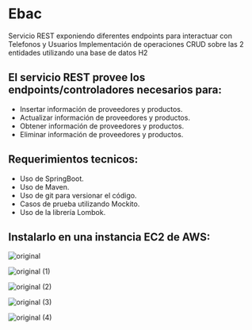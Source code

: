 # Ebac
Servicio REST exponiendo diferentes endpoints para interactuar con Telefonos y Usuarios
Implementación de operaciones CRUD sobre las 2 entidades utilizando una base de datos H2
## El servicio REST provee los endpoints/controladores necesarios para:

- Insertar información de proveedores y productos.
- Actualizar información de proveedores y productos.
- Obtener información de proveedores y productos.
- Eliminar información de proveedores y productos.

## Requerimientos tecnicos:
- Uso de SpringBoot.
- Uso de Maven.
- Uso de git para versionar el código.
- Casos de prueba utilizando Mockito.
- Uso de la librería Lombok.
  
## Instalarlo en una instancia EC2 de AWS:

![original](https://github.com/user-attachments/assets/fa1115a4-1be0-4403-a25d-eeb1f6b12408)

![original (1)](https://github.com/user-attachments/assets/10f34e79-c27b-422e-bec6-3c95a2aa3263)

![original (2)](https://github.com/user-attachments/assets/53fdf71c-4e64-45b7-a76e-4584670892ad)

![original (3)](https://github.com/user-attachments/assets/69983f10-b6d2-4439-9ebe-42f0e8e11e0a)

![original (4)](https://github.com/user-attachments/assets/038a155a-c19a-4853-b2e7-9cf7bc91329f)
